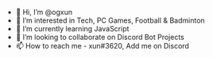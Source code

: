 - 👋 Hi, I’m @ogxun
- 👀 I’m interested in Tech, PC Games, Football & Badminton
- 🌱 I’m currently learning JavaScript
- 💞️ I’m looking to collaborate on Discord Bot Projects
- 📫 How to reach me - xun#3620, Add me on Discord

<!---
ogxun/ogxun is a ✨ special ✨ repository because its `README.md` (this file) appears on your GitHub profile.
You can click the Preview link to take a look at your changes.
--->
